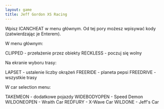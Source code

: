 ```yaml
---
layout: game
title: Jeff Gordon XS Racing
---
```


Wpisz ICANCHEAT w menu głównym. Od tej pory możesz
wpisywać kody (zatwierdzając je Enterem).

W menu głównym:

CLIPPED  		- przełażenie przez obiekty
RECKLESS 	- poczuj się wolny

Na ekranie wyboru trasy:

LAPSET    	- ustalenie liczby okrążeń
FREERIDE  	- planeta pepsi
FREEDRIVE 	- wszystkie trasy

W car selection menu:

TAKEMEON     	- dodatkowe pojazdy
WIDEBODYOPEN 	- Speed Demon
WILDONEOPEN  	- Wraith Car
REDFURY      	- X-Wave Car
WILDONE      	- Jeff's Car
